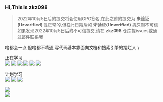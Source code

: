 ### Hi,This is zkz098
> 2022年10月5日后的提交将会使用GPG签名,在此之前的提交为 **未验证(Unverified)** 是正常的,但在此日期后的 **未验证(Unverified)** 提交则不可信 \
> 如果发现2022年10月5日后的不可信提交,请在 **zkz098** 仓库提issues或通过邮件联系我

啥都会一点,但啥都不精通,写代码基本靠面向文档和搜索引擎的摆烂人 \

正在学习 \
![](https://img.shields.io/badge/-C++-00599C?style=flat-square&logo=c) ![](https://img.shields.io/badge/-JavaScript-oringe?style=flat-square&logo=javascript) ![](https://img.shields.io/badge/typescript-%23007ACC.svg?style=flat-square&logo=typescript&logoColor=white) ![](https://img.shields.io/badge/-Vue.js-3f745c?style=flat-square&logo=Vue.js) ![](https://img.shields.io/badge/-Nodejs-c0ebd?style=flat-square&logo=Node.js) ![](https://img.shields.io/badge/-Python-pink?style=flat-square&logo=Python)

计划学习 \
![](https://img.shields.io/badge/Rust-2E67D3.svg?style=style=flat-square&logo=rust&logoColor=white) ![](https://img.shields.io/badge/-kotlin-orange?style=flat-square&logo=Kotlin) ![](https://img.shields.io/badge/-Docker-FCC624?style=flat-square&logo=docker)


![](https://github-readme-stats.vercel.app/api?username=zkz098&show_icons=true&include_all_commits=true&count_private=true) \
![](https://github-readme-stats.vercel.app/api/top-langs/?username=zkz098&layout=compact&hide=html) 
